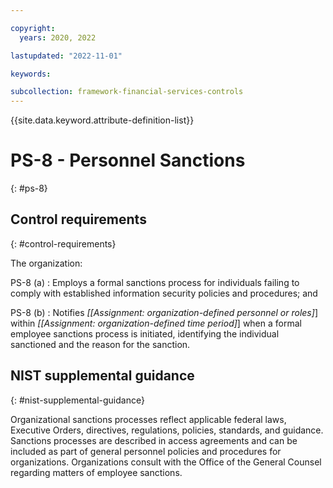 ```yaml
---

copyright:
  years: 2020, 2022

lastupdated: "2022-11-01"

keywords:

subcollection: framework-financial-services-controls
---
```


{{site.data.keyword.attribute-definition-list}}

               
# PS-8 - Personnel Sanctions
{: #ps-8}

## Control requirements
{: #control-requirements}

The organization:

PS-8 (a)
    : Employs a formal sanctions process for individuals failing to comply with established information security policies and procedures; and

PS-8 (b)
    : Notifies _[[Assignment: organization-defined personnel or roles]_] within _[[Assignment: organization-defined time period]_] when a formal employee sanctions process is initiated, identifying the individual sanctioned and the reason for the sanction.

## NIST supplemental guidance
{: #nist-supplemental-guidance}

Organizational sanctions processes reflect applicable federal laws, Executive Orders, directives, regulations, policies, standards, and guidance. Sanctions processes are described in access agreements and can be included as part of general personnel policies and procedures for organizations. Organizations consult with the Office of the General Counsel regarding matters of employee sanctions.





